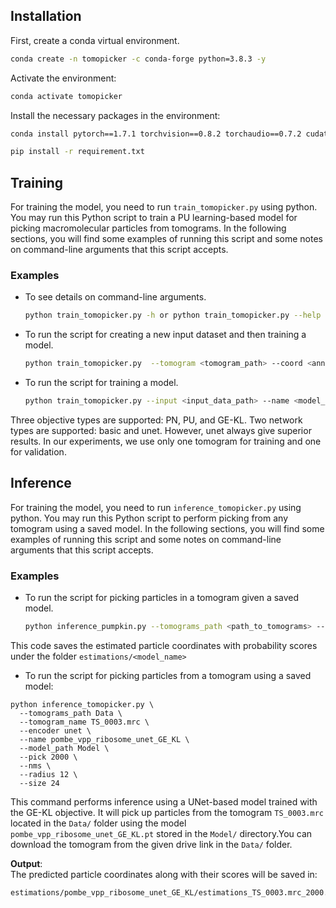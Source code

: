 ## Installation

First, create a conda virtual environment.

``````sh
conda create -n tomopicker -c conda-forge python=3.8.3 -y 
``````

Activate the environment:

``````sh
conda activate tomopicker
``````

Install the necessary packages in the environment:

``````sh
conda install pytorch==1.7.1 torchvision==0.8.2 torchaudio==0.7.2 cudatoolkit=11.0 -c pytorch -y

pip install -r requirement.txt
``````

## Training 

For training the model, you need to run `train_tomopicker.py` using python. You may run this Python script to train a PU learning-based model for picking macromolecular particles from tomograms. In the following sections, you will find some examples of running this script and some notes on command-line arguments that this script accepts.

### Examples

-   To see details on command-line arguments.
    ``````sh
    python train_tomopicker.py -h or python train_tomopicker.py --help
    ``````

-   To run the script for creating a new input dataset and then training a model.
    ``````sh
    python train_tomopicker.py  --tomogram <tomogram_path> --coord <annotated_coordinate_path> --name <model_name> --save_weight <path_for_saved_model> --save_log <path_for_saved_train_log> --objective <objective_type> --encoder <Network_type> --pick <expected_number_of_particles_in_the_training_tomogram> --radius <particle_radius> --size <subtomogram_size> --make
    ``````
    
-   To run the script for training a model.
    
    ``````sh
    python train_tomopicker.py --input <input_data_path> --name <model_name> --save_weight <path_for_saved_model> --save_stat <path_for_saved_result> --objective <objective_type> --encoder <Network_type> --pick <expected_number_of_particles_in_the_training_tomogram> --radius <particle_radius> --size <subtomogram_size>
    ``````

Three objective types are supported: PN, PU, and GE-KL. Two network types are supported: basic and unet. However, unet always give superior results. In our experiments, we use only one tomogram for training and one for validation. 

## Inference 

For training the model, you need to run `inference_tomopicker.py` using python. You may run this Python script to perform picking from any tomogram using a saved model. In the following sections, you will find some examples of running this script and some notes on command-line arguments that this script accepts. 

### Examples
    
-   To run the script for picking particles in a tomogram given a saved model.
    
    ``````sh
    python inference_pumpkin.py --tomograms_path <path_to_tomograms> --tomogram_name <name_of_the_tomogram> --encoder <encoder_type> --name <saved_model_name> --model_path <path_for_saved_model> --pick <expected_number_of_particles_from_the_tomogram> --radius <particle_radius> --size <subtomogram_size>
    ``````

This code saves the estimated particle coordinates with probability scores under the folder ``estimations/<model_name>``

- To run the script for picking particles from a tomogram using a saved model:

```
python inference_tomopicker.py \
  --tomograms_path Data \
  --tomogram_name TS_0003.mrc \
  --encoder unet \
  --name pombe_vpp_ribosome_unet_GE_KL \
  --model_path Model \
  --pick 2000 \
  --nms \
  --radius 12 \
  --size 24
```

This command performs inference using a UNet-based model trained with the GE-KL objective. It will pick up particles from the tomogram `TS_0003.mrc` located in the `Data/` folder using the model `pombe_vpp_ribosome_unet_GE_KL.pt` stored in the `Model/` directory.You can download the tomogram from the given drive link in the `Data/` folder.

**Output**:  
The predicted particle coordinates along with their scores will be saved in:

```
estimations/pombe_vpp_ribosome_unet_GE_KL/estimations_TS_0003.mrc_2000.csv
```

